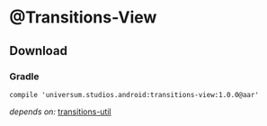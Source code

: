 @Transitions-View
===============

## Download ##

### Gradle ###

    compile 'universum.studios.android:transitions-view:1.0.0@aar'

_depends on:_
[transitions-util](https://github.com/universum-studios/android_database/tree/master/library-util)